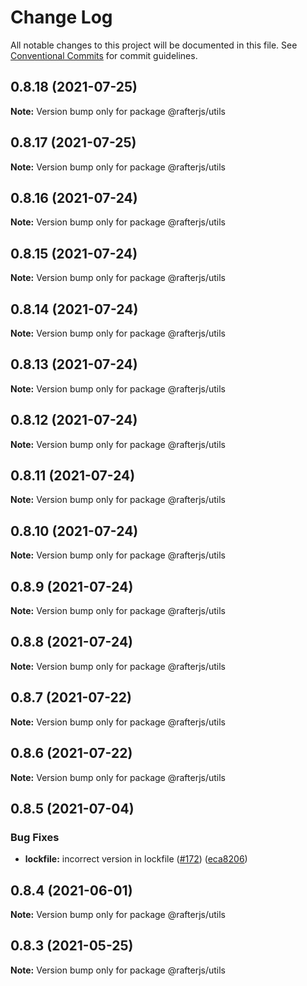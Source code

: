 # Change Log

All notable changes to this project will be documented in this file.
See [Conventional Commits](https://conventionalcommits.org) for commit guidelines.

## 0.8.18 (2021-07-25)

**Note:** Version bump only for package @rafterjs/utils





## 0.8.17 (2021-07-25)

**Note:** Version bump only for package @rafterjs/utils





## 0.8.16 (2021-07-24)

**Note:** Version bump only for package @rafterjs/utils





## 0.8.15 (2021-07-24)

**Note:** Version bump only for package @rafterjs/utils





## 0.8.14 (2021-07-24)

**Note:** Version bump only for package @rafterjs/utils





## 0.8.13 (2021-07-24)

**Note:** Version bump only for package @rafterjs/utils





## 0.8.12 (2021-07-24)

**Note:** Version bump only for package @rafterjs/utils





## 0.8.11 (2021-07-24)

**Note:** Version bump only for package @rafterjs/utils





## 0.8.10 (2021-07-24)

**Note:** Version bump only for package @rafterjs/utils





## 0.8.9 (2021-07-24)

**Note:** Version bump only for package @rafterjs/utils





## 0.8.8 (2021-07-24)

**Note:** Version bump only for package @rafterjs/utils





## 0.8.7 (2021-07-22)

**Note:** Version bump only for package @rafterjs/utils





## 0.8.6 (2021-07-22)

**Note:** Version bump only for package @rafterjs/utils





## 0.8.5 (2021-07-04)


### Bug Fixes

* **lockfile:** incorrect version in lockfile ([#172](https://github.com/rafterjs/rafter/issues/172)) ([eca8206](https://github.com/rafterjs/rafter/commit/eca820680574c45714a5cf56560b5f41a1553fa1))





## 0.8.4 (2021-06-01)

**Note:** Version bump only for package @rafterjs/utils

## 0.8.3 (2021-05-25)

**Note:** Version bump only for package @rafterjs/utils

